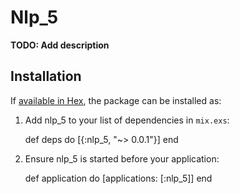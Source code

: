 # Nlp_5

**TODO: Add description**

## Installation

If [available in Hex](https://hex.pm/docs/publish), the package can be installed as:

  1. Add nlp_5 to your list of dependencies in `mix.exs`:

        def deps do
          [{:nlp_5, "~> 0.0.1"}]
        end

  2. Ensure nlp_5 is started before your application:

        def application do
          [applications: [:nlp_5]]
        end

